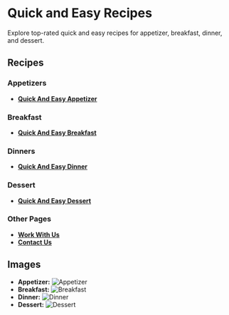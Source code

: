 # Quick and Easy Recipes

Explore top-rated quick and easy recipes for appetizer, breakfast, dinner, and dessert.

## Recipes

### Appetizers
- **[Quick And Easy Appetizer](./appetizer.html)**

### Breakfast
- **[Quick And Easy Breakfast](./breakfast.html)**

### Dinners
- **[Quick And Easy Dinner](./dinner.html)**

### Dessert
- **[Quick And Easy Dessert](./dessert.html)**

### Other Pages
- **[Work With Us](./work.html)**
- **[Contact Us](./contact.html)**

## Images

- **Appetizer:** ![Appetizer](./public/BuffaloChickenSliders4x3-33046a5a54d146c7a898815ec9cf2177.webp)
- **Breakfast:** ![Breakfast](./public/air-fryer-waffle-egg-in-hole-4x3-d5a10b3cda4e4ddda68481790e098da1.webp)
- **Dinner:** ![Dinner](./public/240208-simple-baked-chicken-breasts-DDMFS-4x3-74f701fc875a4af4be7ef889185c5f41.webp)
- **Dessert:** ![Dessert](./public/7495253easy-4-ingredient-fruit-tarts-recipe-Yoly43-2014b48f94f94b789ed7ae31e8b4908d.webp)

